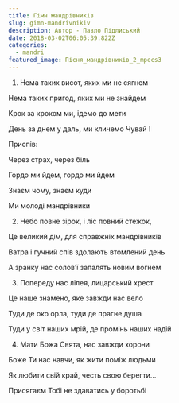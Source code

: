 ```yaml
---
title: Гімн мандрівників
slug: gimn-mandrivnikiv
description: Автор - Павло Підлиський
date: 2018-03-02T06:05:39.822Z
categories:
  - mandri
featured_image: Пісня_мандрівників_2_mpecs3
---
```

1. Нема таких висот, яких ми не сягнем

Нема таких пригод, яких ми не знайдем

Крок за кроком ми, ідемо до мети

День за днем у даль, ми кличемо Чувай !



Приспів:

Через страх, через біль

Гордо ми йдем, гордо ми йдем

Знаєм чому, знаєм куди

Ми молоді мандрівники



2. Небо повне зірок, і ліс повний стежок,

Це великий дім, для справжніх мандрівників

Ватра і гучний спів здолають втомлений день

А зранку нас солов’ї запалять новим вогнем



3. Попереду нас лілея, лицарський хрест

Це наше знамено, яке завжди нас вело

Туди де око орла, туди де прагне душа 

Туди у світ наших мрій, де промінь наших надій



4. Мати Божа Свята, нас завжди хорони

Боже Ти нас навчи, як жити поміж людьми

Як любити свій край, честь свою берегти…

Присягаєм Тобі не здаватись у боротьбі
